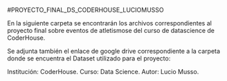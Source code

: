 #PROYECTO_FINAL_DS_CODERHOUSE_LUCIOMUSSO

En la siguiente carpeta se encontrarán los archivos correspondientes al proyecto final sobre eventos de atletismose del curso de datascience de CoderHouse.

Se adjunta también el enlace de google drive correspondiente a la carpeta donde se encuentra el Dataset utilizado para el proyecto: 

Institución: CoderHouse.
Curso: Data Science.
Autor: Lucio Musso.
